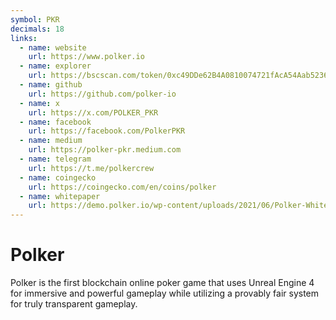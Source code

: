 ```yaml
---
symbol: PKR
decimals: 18
links:
  - name: website
    url: https://www.polker.io
  - name: explorer
    url: https://bscscan.com/token/0xc49DDe62B4A0810074721fAcA54Aab52369f486a
  - name: github
    url: https://github.com/polker-io
  - name: x
    url: https://x.com/POLKER_PKR
  - name: facebook
    url: https://facebook.com/PolkerPKR
  - name: medium
    url: https://polker-pkr.medium.com
  - name: telegram
    url: https://t.me/polkercrew
  - name: coingecko
    url: https://coingecko.com/en/coins/polker
  - name: whitepaper
    url: https://demo.polker.io/wp-content/uploads/2021/06/Polker-Whitepaper.pdf
---
```


# Polker

Polker is the first blockchain online poker game that uses Unreal Engine 4 for immersive and powerful gameplay while utilizing a provably fair system for truly transparent gameplay.
